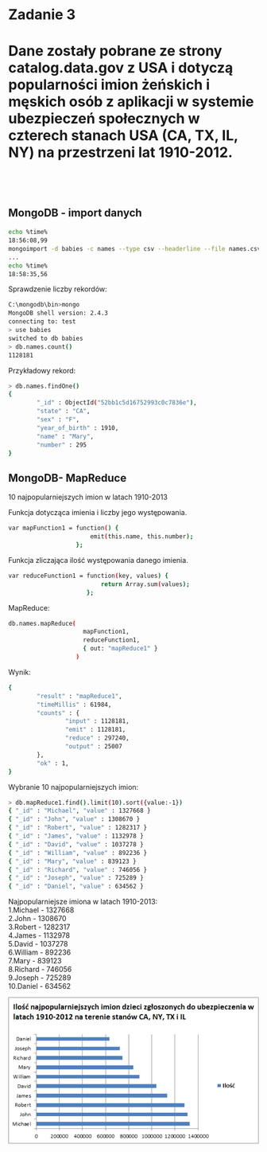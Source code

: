 <h1> Zadanie 3 <h1>

Dane zostały pobrane ze strony catalog.data.gov z USA i dotyczą popularności imion żeńskich i męskich osób z aplikacji w systemie ubezpieczeń społecznych w czterech stanach USA (CA, TX, IL, NY) na przestrzeni lat 1910-2012.

<br/>

<h2> MongoDB - import danych </h2>

```sh
echo %time%
18:56:08,99
mongoimport -d babies -c names --type csv --headerline --file names.csv
...
echo %time%
18:58:35,56
```


Sprawdzenie liczby rekordów:

```sh
C:\mongodb\bin>mongo
MongoDB shell version: 2.4.3
connecting to: test
> use babies
switched to db babies
> db.names.count()
1128181
```

Przykładowy rekord:

```sh
> db.names.findOne()
{
        "_id" : ObjectId("52bb1c5d16752993c0c7836e"),
        "state" : "CA",
        "sex" : "F",
        "year_of_birth" : 1910,
        "name" : "Mary",
        "number" : 295
}
```

<h2>MongoDB- MapReduce</h2>
10 najpopularniejszych imion w latach 1910-2013


Funkcja dotycząca imienia i liczby jego występowania.
```sh
var mapFunction1 = function() {
                       emit(this.name, this.number);
                   };
```

Funkcja zliczająca ilość występowania danego imienia.
```sh
var reduceFunction1 = function(key, values) {
                          return Array.sum(values);
                      };
```

MapReduce:
```sh
db.names.mapReduce(
                     mapFunction1,
                     reduceFunction1,
                     { out: "mapReduce1" }
                   )
```

Wynik:
```sh
{
        "result" : "mapReduce1",
        "timeMillis" : 61984,
        "counts" : {
                "input" : 1128181,
                "emit" : 1128181,
                "reduce" : 297240,
                "output" : 25007
        },
        "ok" : 1,
}
```

Wybranie 10 najpopularniejszych imion:
```sh
> db.mapReduce1.find().limit(10).sort({value:-1})
{ "_id" : "Michael", "value" : 1327668 }
{ "_id" : "John", "value" : 1308670 }
{ "_id" : "Robert", "value" : 1282317 }
{ "_id" : "James", "value" : 1132978 }
{ "_id" : "David", "value" : 1037278 }
{ "_id" : "William", "value" : 892236 }
{ "_id" : "Mary", "value" : 839123 }
{ "_id" : "Richard", "value" : 746056 }
{ "_id" : "Joseph", "value" : 725289 }
{ "_id" : "Daniel", "value" : 634562 }
```

Najpopularniejsze imiona w latach 1910-2013: <br/>
1.Michael - 1327668  <br/>
2.John - 1308670  <br/>
3.Robert - 1282317  <br/>
4.James - 1132978  <br/>
5.David - 1037278  <br/>
6.William - 892236  <br/>
7.Mary - 839123  <br/>
8.Richard - 746056  <br/>
9.Joseph - 725289  <br/>
10.Daniel - 634562  <br/>

![wykres1](../images/mlewandowska/wyk1.png)

